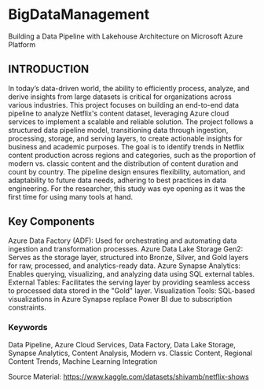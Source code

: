 # BigDataManagement
Building a Data Pipeline with Lakehouse Architecture on Microsoft Azure Platform

## INTRODUCTION
In today’s data-driven world, the ability to efficiently process, analyze, and derive
insights from large datasets is critical for organizations across various industries. This
project focuses on building an end-to-end data pipeline to analyze Netflix's content
dataset, leveraging Azure cloud services to implement a scalable and reliable solution.
The project follows a structured data pipeline model, transitioning data through ingestion,
processing, storage, and serving layers, to create actionable insights for business and
academic purposes. The goal is to identify trends in Netflix content production across
regions and categories, such as the proportion of modern vs. classic content and the
distribution of content duration and count by country. The pipeline design ensures
flexibility, automation, and adaptability to future data needs, adhering to best practices in
data engineering.
For the researcher, this study was eye opening as it was the first time for using many
tools at hand.

## Key Components
Azure Data Factory (ADF): Used for orchestrating and automating data ingestion and
transformation processes.
Azure Data Lake Storage Gen2: Serves as the storage layer, structured into Bronze,
Silver, and Gold layers for raw, processed, and analytics-ready data.
Azure Synapse Analytics: Enables querying, visualizing, and analyzing data using SQL
external tables.
External Tables: Facilitates the serving layer by providing seamless access to processed
data stored in the "Gold" layer.
Visualization Tools: SQL-based visualizations in Azure Synapse replace Power BI due
to subscription constraints.

### Keywords
Data Pipeline, Azure Cloud Services, Data Factory, Data Lake Storage, Synapse
Analytics, Content Analysis, Modern vs. Classic Content, Regional Content Trends,
Machine Learning Integration

Source Material: https://www.kaggle.com/datasets/shivamb/netflix-shows
